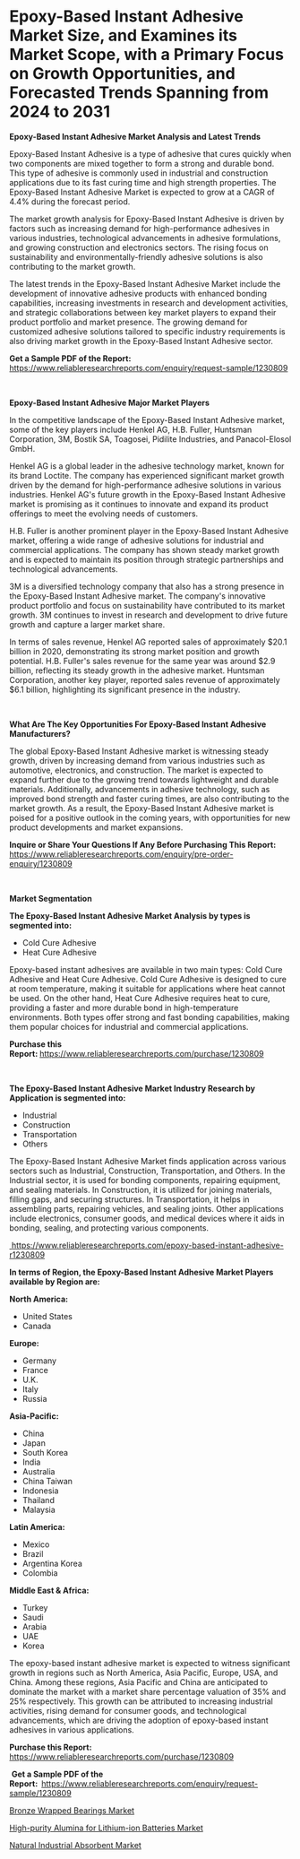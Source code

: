 <p><h1>Epoxy-Based Instant Adhesive Market Size, and Examines its Market Scope, with a Primary Focus on Growth Opportunities, and Forecasted Trends Spanning from 2024 to 2031</h1></p><p><strong>Epoxy-Based Instant Adhesive Market Analysis and Latest Trends</strong></p>
<p><p>Epoxy-Based Instant Adhesive is a type of adhesive that cures quickly when two components are mixed together to form a strong and durable bond. This type of adhesive is commonly used in industrial and construction applications due to its fast curing time and high strength properties. The Epoxy-Based Instant Adhesive Market is expected to grow at a CAGR of 4.4% during the forecast period.</p><p>The market growth analysis for Epoxy-Based Instant Adhesive is driven by factors such as increasing demand for high-performance adhesives in various industries, technological advancements in adhesive formulations, and growing construction and electronics sectors. The rising focus on sustainability and environmentally-friendly adhesive solutions is also contributing to the market growth.</p><p>The latest trends in the Epoxy-Based Instant Adhesive Market include the development of innovative adhesive products with enhanced bonding capabilities, increasing investments in research and development activities, and strategic collaborations between key market players to expand their product portfolio and market presence. The growing demand for customized adhesive solutions tailored to specific industry requirements is also driving market growth in the Epoxy-Based Instant Adhesive sector.</p></p>
<p><strong>Get a Sample PDF of the Report:&nbsp;</strong> <a href="https://www.reliableresearchreports.com/enquiry/request-sample/1230809">https://www.reliableresearchreports.com/enquiry/request-sample/1230809</a></p>
<p>&nbsp;</p>
<p><strong>Epoxy-Based Instant Adhesive Major Market Players</strong></p>
<p><p>In the competitive landscape of the Epoxy-Based Instant Adhesive market, some of the key players include Henkel AG, H.B. Fuller, Huntsman Corporation, 3M, Bostik SA, Toagosei, Pidilite Industries, and Panacol-Elosol GmbH.</p><p>Henkel AG is a global leader in the adhesive technology market, known for its brand Loctite. The company has experienced significant market growth driven by the demand for high-performance adhesive solutions in various industries. Henkel AG's future growth in the Epoxy-Based Instant Adhesive market is promising as it continues to innovate and expand its product offerings to meet the evolving needs of customers.</p><p>H.B. Fuller is another prominent player in the Epoxy-Based Instant Adhesive market, offering a wide range of adhesive solutions for industrial and commercial applications. The company has shown steady market growth and is expected to maintain its position through strategic partnerships and technological advancements.</p><p>3M is a diversified technology company that also has a strong presence in the Epoxy-Based Instant Adhesive market. The company's innovative product portfolio and focus on sustainability have contributed to its market growth. 3M continues to invest in research and development to drive future growth and capture a larger market share.</p><p>In terms of sales revenue, Henkel AG reported sales of approximately $20.1 billion in 2020, demonstrating its strong market position and growth potential. H.B. Fuller's sales revenue for the same year was around $2.9 billion, reflecting its steady growth in the adhesive market. Huntsman Corporation, another key player, reported sales revenue of approximately $6.1 billion, highlighting its significant presence in the industry.</p></p>
<p>&nbsp;</p>
<p><strong>What Are The Key Opportunities For Epoxy-Based Instant Adhesive Manufacturers?</strong></p>
<p><p>The global Epoxy-Based Instant Adhesive market is witnessing steady growth, driven by increasing demand from various industries such as automotive, electronics, and construction. The market is expected to expand further due to the growing trend towards lightweight and durable materials. Additionally, advancements in adhesive technology, such as improved bond strength and faster curing times, are also contributing to the market growth. As a result, the Epoxy-Based Instant Adhesive market is poised for a positive outlook in the coming years, with opportunities for new product developments and market expansions.</p></p>
<p><strong>Inquire or Share Your Questions If Any Before Purchasing This Report:</strong> <a href="https://www.reliableresearchreports.com/enquiry/pre-order-enquiry/1230809">https://www.reliableresearchreports.com/enquiry/pre-order-enquiry/1230809</a></p>
<p>&nbsp;</p>
<p><strong>Market Segmentation</strong></p>
<p><strong>The Epoxy-Based Instant Adhesive Market Analysis by types is segmented into:</strong></p>
<p><ul><li>Cold Cure Adhesive</li><li>Heat Cure Adhesive</li></ul></p>
<p><p>Epoxy-based instant adhesives are available in two main types: Cold Cure Adhesive and Heat Cure Adhesive. Cold Cure Adhesive is designed to cure at room temperature, making it suitable for applications where heat cannot be used. On the other hand, Heat Cure Adhesive requires heat to cure, providing a faster and more durable bond in high-temperature environments. Both types offer strong and fast bonding capabilities, making them popular choices for industrial and commercial applications.</p></p>
<p><strong>Purchase this Report:&nbsp;</strong><a href="https://www.reliableresearchreports.com/purchase/1230809">https://www.reliableresearchreports.com/purchase/1230809</a></p>
<p>&nbsp;</p>
<p><strong>The Epoxy-Based Instant Adhesive Market Industry Research by Application is segmented into:</strong></p>
<p><ul><li>Industrial</li><li>Construction</li><li>Transportation</li><li>Others</li></ul></p>
<p><p>The Epoxy-Based Instant Adhesive Market finds application across various sectors such as Industrial, Construction, Transportation, and Others. In the Industrial sector, it is used for bonding components, repairing equipment, and sealing materials. In Construction, it is utilized for joining materials, filling gaps, and securing structures. In Transportation, it helps in assembling parts, repairing vehicles, and sealing joints. Other applications include electronics, consumer goods, and medical devices where it aids in bonding, sealing, and protecting various components.</p></p>
<p><a href="https://www.reliableresearchreports.com/epoxy-based-instant-adhesive-r1230809">&nbsp;https://www.reliableresearchreports.com/epoxy-based-instant-adhesive-r1230809</a></p>
<p><strong>In terms of Region, the Epoxy-Based Instant Adhesive Market Players available by Region are:</strong></p>
<p>
    <p> <strong> North America: </strong>
        <ul>
            <li>United States</li>
            <li>Canada</li>
        </ul>
        </p> 
    <p> <strong> Europe: </strong>
        <ul>
            <li>Germany</li>
            <li>France</li>
            <li>U.K.</li>
            <li>Italy</li>
            <li>Russia</li>
        </ul>
        </p> 
    <p> <strong> Asia-Pacific: </strong>
        <ul>
            <li>China</li>
            <li>Japan</li>
            <li>South Korea</li>
            <li>India</li>
            <li>Australia</li>
            <li>China Taiwan</li>
            <li>Indonesia</li>
            <li>Thailand</li>
            <li>Malaysia</li>
        </ul>
        </p> 
    <p> <strong> Latin America: </strong>
        <ul>
            <li>Mexico</li>
            <li>Brazil</li>
            <li>Argentina Korea</li>
            <li>Colombia</li>
        </ul>
        </p> 
    <p> <strong> Middle East & Africa: </strong>
        <ul>
            <li>Turkey</li>
            <li>Saudi</li>
            <li>Arabia</li>
            <li>UAE</li>
            <li>Korea</li>
        </ul>
    </p>
    </p>
<p><p>The epoxy-based instant adhesive market is expected to witness significant growth in regions such as North America, Asia Pacific, Europe, USA, and China. Among these regions, Asia Pacific and China are anticipated to dominate the market with a market share percentage valuation of 35% and 25% respectively. This growth can be attributed to increasing industrial activities, rising demand for consumer goods, and technological advancements, which are driving the adoption of epoxy-based instant adhesives in various applications.</p></p>
<p><strong>Purchase this Report: </strong><a href="https://www.reliableresearchreports.com/purchase/1230809">https://www.reliableresearchreports.com/purchase/1230809</a></p>
<p>&nbsp;<strong>Get a Sample PDF of the Report:&nbsp;&nbsp;</strong><a href="https://www.reliableresearchreports.com/enquiry/request-sample/1230809">https://www.reliableresearchreports.com/enquiry/request-sample/1230809</a></p>
<p><strong></strong></p>
<p><p><a href="https://view.publitas.com/reportprime-1/insights-into-the-bronze-wrapped-bearings-market-size-which-is-expanding-with-a-11-5-cagr-from-2024-2031/">Bronze Wrapped Bearings Market</a></p><p><a href="https://github.com/maudAbbott7/Market-Research-Report-List-1/blob/main/high-purity-alumina-for-lithium-ion-batteries-market.md">High-purity Alumina for Lithium-ion Batteries Market</a></p><p><a href="https://github.com/MaraKoelpin2023/Market-Research-Report-List-1/blob/main/natural-industrial-absorbent-market.md">Natural Industrial Absorbent Market</a></p></p>
